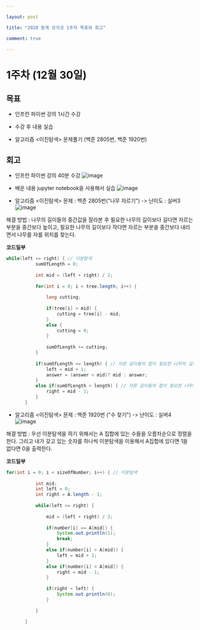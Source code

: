 ```yaml
---

layout: post

title: "2020 동계 모각코 1주차 목표와 회고"

comment: true

---
```




# 1주차 (12월 30일)


## 목표

 * 인프런 파이썬 강의 1시간 수강

 * 수강 후 내용 실습

 * 알고리즘 <이진탐색> 문제풀기 (백준 2805번, 백준 1920번)


## 회고

 * 인프런 파이썬 강의 40분 수강
 ![image](https://user-images.githubusercontent.com/34434155/103354325-9ce72d00-4aee-11eb-8616-fd6d7185e24f.png)
 
 * 배운 내용 jupyter notebook을 사용해서 실습
 ![image](https://user-images.githubusercontent.com/34434155/103354486-00715a80-4aef-11eb-92f8-e55bc9ac34e8.png)
 
 * 알고리즘 <이진탐색> 문제 : 백준 2805번("나무 자르기") -> 난이도 : 실버3
 ![image](https://user-images.githubusercontent.com/34434155/103354625-60680100-4aef-11eb-8a89-d2c1a91082dc.png)

 해결 방법 : 나무의 길이들의 중간값을 잘라본 후 필요한 나무의 길이보다 길다면 자르는 부분을 중간보다 높이고, 필요한 나무의 길이보다 작다면 자르는 부분을 중간보다 내리면서 나무를 자를 위치를 찾는다.
 
 **코드일부**
 ```java
while(left <= right) { // 이분탐색
			sumOfLength = 0;
			
			int mid = (left + right) / 2;
			
			for(int i = 0; i < tree.length; i++) {
				
				long cutting;
				
				if(tree[i] > mid) {
					cutting = tree[i] - mid;
				}
				else {
					cutting = 0;
				}
				
				sumOfLength += cutting;
			}
			
			if(sumOfLength >= length) { // 자른 길이들의 합이 필요한 나무의 길이보다 같거나 클 경우
				left = mid + 1;
				answer = (answer < mid)? mid : answer;
			}
			else if(sumOfLength < length) { // 자른 길이들의 합이 필요한 나무의 길이보다 작을 경우
				right = mid - 1;
			}
		}
 ```
 
 * 알고리즘 <이진탐색> 문제 : 백준 1920번 ("수 찾기") -> 난이도 : 실버4
 ![image](https://user-images.githubusercontent.com/34434155/103354917-2fd49700-4af0-11eb-9981-aa26b1815779.png)
 
 해결 방법 : 우선 이분탐색을 하기 위해서는 A 집합에 있는 수들을 오름차순으로 정렬을 한다. 그리고 내가 갖고 있는 숫자를 하나씩 이분탐색을 이용해서 A집합에 있다면 1을 없다면 0을 출력한다.
 
 **코드일부**
 ```java
for(int i = 0; i < sizeOfNumber; i++) { // 이분탐색
			
			int mid;
			int left = 0;
			int right = A.length - 1;
			
			while(left <= right) {
				
				mid = (left + right) / 2;
				
				if(number[i] == A[mid]) {
					System.out.println(1);
					break;
				}
				else if(number[i] > A[mid]) {
					left = mid + 1;
				}
				else if(number[i] < A[mid]) {
					right = mid - 1;
				}
				
				if(right < left) {
					System.out.println(0);
				}
				
			}
			
		}
 ``` 

